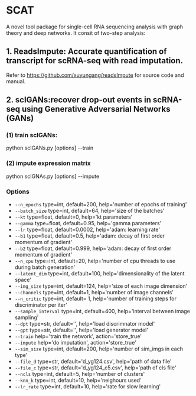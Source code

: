 # SCAT
A novel tool package for single-cell RNA sequencing analysis with graph theory and deep networks. It consit of two-step analysis:

## 1. ReadsImpute: Accurate quantification of transcript for scRNA-seq with read imputation. 
Refer to https://github.com/xuyungang/readsImpute for source code and manual.

## 2. scIGANs:recover drop-out events in scRNA-seq using Generative Adversarial Networks (GANs) 

### (1) train scIGANs:

python scIGANs.py [options] --train

### (2) impute expression matrix

python scIGNAs.py [options] --impute

### Options
- `--n_epochs` type=int, default=200, help='number of epochs of training'
- `--batch_size` type=int, default=64, help='size of the batches'
- `--kt` type=float, default=0, help='kt parameters'
- `--gamma`  type=float, default=0.95, help='gamma parameters'
- `--lr` type=float, default=0.0002, help='adam: learning rate'
- `--b1` type=float, default=0.5, help='adam: decay of first order momentum of gradient'
- `--b2` type=float, default=0.999, help='adam: decay of first order momentum of gradient'
- `--n_cpu`  type=int, default=20, help='number of cpu threads to use during batch generation'
- `--latent_dim` type=int, default=100, help='dimensionality of the latent space'
- `--img_size` type=int, default=124, help='size of each image dimension'
- `--channels`  type=int, default=1, help='number of image channels'
- `--n_critic`  type=int, default= 1, help='number of training steps for discriminator per iter'
- `--sample_interval` type=int, default=400, help='interval between image sampling'
- `--dpt` type=str, default='', help='load discrimnator model'
- `--gpt` type=str, default='', help='load generator model'
- `--train` help='train the network', action='store_true'
- `--impute`   help='do imputation', action='store_true'
- `--sim_size`  type=int, default=200, help='number of sim_imgs in each type'
- `--file_d`  type=str, default='d_yg124.csv', help='path of data file'
- `--file_c`  type=str, default='d_yg124_c5.csv', help='path of cls file'
- `--ncls`  type=int, default=5, help='number of clusters'
- `--knn_k` type=int, default=10, help='neighours used'
- `--lr_rate` type=int, default=10, help='rate for slow learning'
